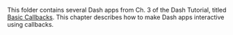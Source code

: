 This folder contains several Dash apps from Ch. 3 of the Dash Tutorial, titled [Basic Callbacks](https://dash.plot.ly/getting-started-part-2). This chapter describes how to make Dash apps interactive using callbacks.